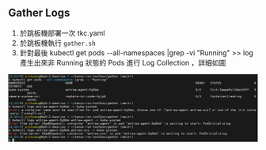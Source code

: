 ## Gather Logs
1. 於跳板機部署一次 tkc.yaml
2. 於跳板機執行 `gather.sh`
3. 針對最後 kubectl get pods --all-namespaces |grep -vi "Running" >> log 產生出來非 Running 狀態的 Pods 進行 Log Collection ，詳細如圖

![](dump-failed-pod-logs.png)
